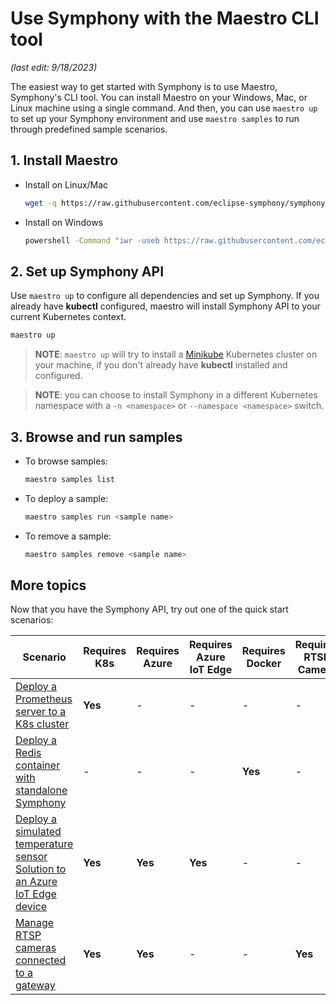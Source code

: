 # Use Symphony with the Maestro CLI tool

_(last edit: 9/18/2023)_

The easiest way to get started with Symphony is to use Maestro, Symphony's CLI tool. You can install Maestro on your Windows, Mac, or Linux machine using a single command. And then, you can use `maestro up` to set up your Symphony environment and use `maestro samples` to run through predefined sample scenarios.

## 1. Install Maestro

* Install on Linux/Mac

  ```bash
  wget -q https://raw.githubusercontent.com/eclipse-symphony/symphony/master/cli/install/install.sh -O - | /bin/bash
  ```

* Install on Windows

  ```bash
  powershell -Command "iwr -useb https://raw.githubusercontent.com/eclipse-symphony/symphony/master/cli/install/install.ps1 | iex"
  ```

## 2. Set up Symphony API

Use `maestro up` to configure all dependencies and set up Symphony. If you already have **kubectl** configured, maestro will install Symphony API to your current Kubernetes context.

```bash
maestro up
```

> **NOTE**: ```maestro up``` will try to install a [Minikube](https://minikube.sigs.k8s.io/) Kubernetes cluster on your machine, if you don't already have **kubectl** installed and configured.

> **NOTE**: you can choose to install Symphony in a different Kubernetes namespace with a ```-n <namespace>``` or ```--namespace <namespace>``` switch.

## 3. Browse and run samples

* To browse samples:

  ```bash
  maestro samples list
  ```

* To deploy a sample:

  ```bash
  maestro samples run <sample name>
  ```

* To remove a sample:

  ```bash
  maestro samples remove <sample name>
  ```

## More topics

Now that you have the Symphony API, try out one of the quick start scenarios:

| Scenario | Requires K8s | Requires Azure | Requires Azure IoT Edge| Requires Docker | Requires RTSP Camera |
|--------|--------|--------|--------|--------|--------|
| [Deploy a Prometheus server to a K8s cluster](./symphony-book/quick_start/deploy_prometheus_k8s.md) | **Yes** | - | - | - | - |
| [Deploy a Redis container with standalone Symphony](./symphony-book/quick_start/deploy_redis_no_k8s.md)| - | - | - | **Yes** | - |
| [Deploy a simulated temperature sensor Solution to an Azure IoT Edge device](./symphony-book/quick_start/deploy_solution_to_azure_iot_edge.md) | **Yes** | **Yes** | **Yes** | - | - |
| [Manage RTSP cameras connected to a gateway](./symphony-book/quick_start/manage_rtsp_cameras.md) | **Yes** | **Yes** | - | - | **Yes** |
